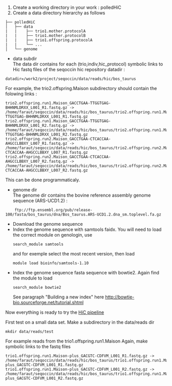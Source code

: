 
1. Create a working directory in your work : polledHiC
2. Create a data directory hierarchy as follows
```
├── polledHiC
│   ├── data
|   |    ├── trio1.mother.protocolA
|   |    ├── trio1.mother.protocolB
|   |    ├── trio1.offspring.protocolA
|   |    └── ...
│   └── genome
```
  - data subdir  
  The data dir contains for each (trio,indiv,hic_protocol) symbolic links to Hic fastq files of the seqoccin hic repository datadir :
 ```
 datadir=/work2/project/seqoccin/data/reads/hic/bos_taurus
 ```
  For example, the trio2.offspring.Maison subdirectory should contain the folowing links :
 ```
trio2.offspring.run1.Maison_GACCTGAA-TTGGTGAG-BHHNMLDRXX_L001_R1.fastq.gz -> /home/faraut/seqoccin/data/reads/hic/bos_taurus/trio2.offspring.run1.Maison_GACCTGAA-TTGGTGAG-BHHNMLDRXX_L001_R1.fastq.gz
trio2.offspring.run1.Maison_GACCTGAA-TTGGTGAG-BHHNMLDRXX_L001_R2.fastq.gz -> /home/faraut/seqoccin/data/reads/hic/bos_taurus/trio2.offspring.run1.Maison_GACCTGAA-TTGGTGAG-BHHNMLDRXX_L001_R2.fastq.gz
trio2.offspring.run2.Maison_GACCTGAA-CTCACCAA-AHGCCLBBXY_L007_R1.fastq.gz -> /home/faraut/seqoccin/data/reads/hic/bos_taurus/trio2.offspring.run2.Maison_GACCTGAA-CTCACCAA-AHGCCLBBXY_L007_R1.fastq.gz
trio2.offspring.run2.Maison_GACCTGAA-CTCACCAA-AHGCCLBBXY_L007_R2.fastq.gz -> /home/faraut/seqoccin/data/reads/hic/bos_taurus/trio2.offspring.run2.Maison_GACCTGAA-CTCACCAA-AHGCCLBBXY_L007_R2.fastq.gz 
```
This can be done programmaticaly.

   - genome dir  
   The genome dir contains the bovine reference assembly genome sequence (ARS-UCD1.2) : 
```
    ftp://ftp.ensembl.org/pub/release-100/fasta/bos_taurus/dna/Bos_taurus.ARS-UCD1.2.dna_sm.toplevel.fa.gz
```  
* Download the genome sequence
* Index the genome sequence with samtools faidx. You will need to load the correct module on genologin, use
  ```
  search_module samtools
  ```
  and for exemple select the most recent version, then load
  ```
  module load bioinfo/samtools-1.10
  ```
* Index the genome sequence fasta sequence with bowtie2. Again find the module to load
  ```
  search_module bowtie2
  ```
  See paragraph "Building a new index" here http://bowtie-bio.sourceforge.net/tutorial.shtml

Now everything is ready to try the [HiC pipeline](pipeline.md) 

First test on a small data set. Make a subdirectory in the data/reads dir
```
mkdir data/reads/test
```
For example reads from the trio1.offspring.run1.Maison
Again, make symbolic links to the fastq files
```
trio1.offspring.run1.Maison-plus_GACGTC-CDFVM_L001_R1.fastq.gz -> /home/faraut/seqoccin/data/reads/hic/bos_taurus/trio1.offspring.run1.Maison-plus_GACGTC-CDFVM_L001_R1.fastq.gz
trio1.offspring.run1.Maison-plus_GACGTC-CDFVM_L001_R2.fastq.gz -> /home/faraut/seqoccin/data/reads/hic/bos_taurus/trio1.offspring.run1.Maison-plus_GACGTC-CDFVM_L001_R2.fastq.gz
```

